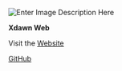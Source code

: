 ![Enter Image Description Here](https://s8.uupload.ir/files/img_20210912_220407_852_jx0p.jpg)

**Xdawn Web**

Visit the [Website](https://xdawnweb.com)

[GitHub](https://xdawnweb.github.io/Home/)
